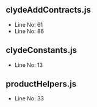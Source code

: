 ## clydeAddContracts.js
- Line No: 61
- Line No: 86

## clydeConstants.js
- Line No: 13

## productHelpers.js
- Line No: 33
